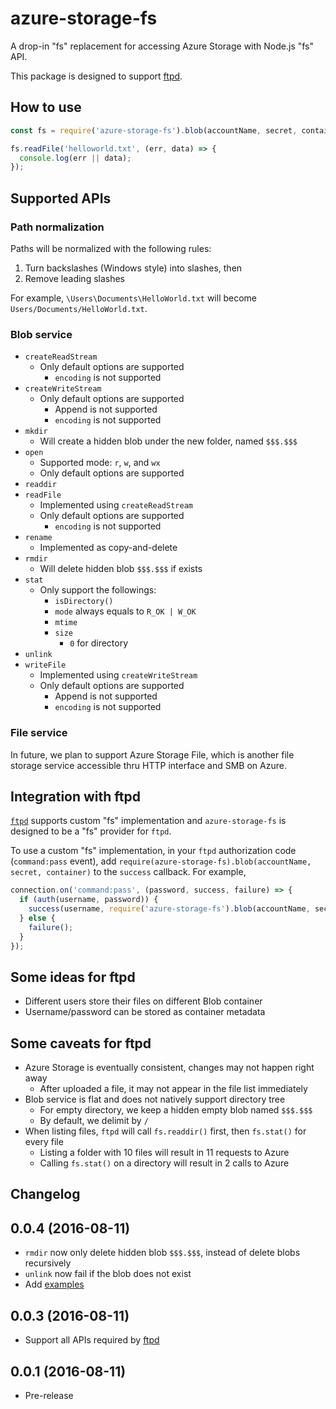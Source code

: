 azure-storage-fs
================

A drop-in "fs" replacement for accessing Azure Storage with Node.js "fs" API.

This package is designed to support [ftpd](https://www.npmjs.com/package/ftpd).

## How to use

```js
const fs = require('azure-storage-fs').blob(accountName, secret, container);

fs.readFile('helloworld.txt', (err, data) => {
  console.log(err || data);
});
```

## Supported APIs

### Path normalization

Paths will be normalized with the following rules:

1. Turn backslashes (Windows style) into slashes, then
2. Remove leading slashes

For example, `\Users\Documents\HelloWorld.txt` will become `Users/Documents/HelloWorld.txt`.

### Blob service

* `createReadStream`
  * Only default options are supported
    * `encoding` is not supported
* `createWriteStream`
  * Only default options are supported
    * Append is not supported
    * `encoding` is not supported
* `mkdir`
  * Will create a hidden blob under the new folder, named `$$$.$$$`
* `open`
  * Supported mode: `r`, `w`, and `wx`
  * Only default options are supported
* `readdir`
* `readFile`
  * Implemented using `createReadStream`
  * Only default options are supported
    * `encoding` is not supported
* `rename`
  * Implemented as copy-and-delete
* `rmdir`
  * Will delete hidden blob `$$$.$$$` if exists
* `stat`
  * Only support the followings:
    * `isDirectory()`
    * `mode` always equals to `R_OK | W_OK`
    * `mtime`
    * `size`
      * `0` for directory
* `unlink`
* `writeFile`
  * Implemented using `createWriteStream`
  * Only default options are supported
    * Append is not supported
    * `encoding` is not supported

### File service

In future, we plan to support Azure Storage File, which is another file storage service accessible thru HTTP interface and SMB on Azure.

## Integration with ftpd

[`ftpd`](https://www.npmjs.com/package/ftpd) supports custom "fs" implementation and `azure-storage-fs` is designed to be a "fs" provider for `ftpd`.

To use a custom "fs" implementation, in your `ftpd` authorization code (`command:pass` event), add `require(azure-storage-fs).blob(accountName, secret, container)` to the `success` callback. For example,

```js
connection.on('command:pass', (password, success, failure) => {
  if (auth(username, password)) {
    success(username, require('azure-storage-fs').blob(accountName, secret, container));
  } else {
    failure();
  }
});
```

## Some ideas for ftpd

* Different users store their files on different Blob container
* Username/password can be stored as container metadata

## Some caveats for ftpd

* Azure Storage is eventually consistent, changes may not happen right away
  * After uploaded a file, it may not appear in the file list immediately
* Blob service is flat and does not natively support directory tree
  * For empty directory, we keep a hidden empty blob named `$$$.$$$`
  * By default, we delimit by `/`
* When listing files, `ftpd` will call `fs.readdir()` first, then `fs.stat()` for every file
  * Listing a folder with 10 files will result in 11 requests to Azure
  * Calling `fs.stat()` on a directory will result in 2 calls to Azure

## Changelog

0.0.4 (2016-08-11)
---

* `rmdir` now only delete hidden blob `$$$.$$$`, instead of delete blobs recursively
* `unlink` now fail if the blob does not exist
* Add [examples](examples)

0.0.3 (2016-08-11)
---

* Support all APIs required by [ftpd](https://www.npmjs.com/package/ftpd)

0.0.1 (2016-08-11)
---

* Pre-release
